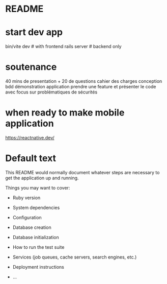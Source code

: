 # README

# start dev app
bin/vite dev # with frontend
rails server # backend only

# soutenance
40 mins de presentation + 20 de questions
cahier des charges
conception bdd
démonstration application
prendre une feature et présenter le code avec focus sur problématiques de sécurités

# when ready to make mobile application
https://reactnative.dev/

# Default text
This README would normally document whatever steps are necessary to get the
application up and running.

Things you may want to cover:

* Ruby version

* System dependencies

* Configuration

* Database creation

* Database initialization

* How to run the test suite

* Services (job queues, cache servers, search engines, etc.)

* Deployment instructions

* ...
